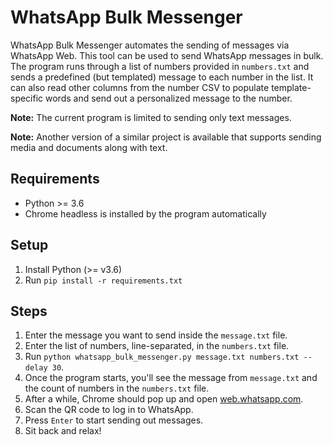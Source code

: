# WhatsApp Bulk Messenger

WhatsApp Bulk Messenger automates the sending of messages via WhatsApp Web. This tool can be used to send WhatsApp messages in bulk. The program runs through a list of numbers provided in `numbers.txt` and sends a predefined (but templated) message to each number in the list. It can also read other columns from the number CSV to populate template-specific words and send out a personalized message to the number.

**Note:** The current program is limited to sending only text messages.

**Note:** Another version of a similar project is available that supports sending media and documents along with text. 
## Requirements

- Python >= 3.6
- Chrome headless is installed by the program automatically

## Setup

1. Install Python (>= v3.6)
2. Run `pip install -r requirements.txt`

## Steps

1. Enter the message you want to send inside the `message.txt` file.
2. Enter the list of numbers, line-separated, in the `numbers.txt` file.
3. Run `python whatsapp_bulk_messenger.py message.txt numbers.txt --delay 30`.
4. Once the program starts, you'll see the message from `message.txt` and the count of numbers in the `numbers.txt` file.
5. After a while, Chrome should pop up and open [web.whatsapp.com](https://web.whatsapp.com).
6. Scan the QR code to log in to WhatsApp.
7. Press `Enter` to start sending out messages.
8. Sit back and relax!

